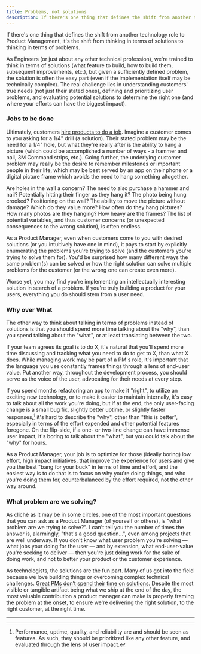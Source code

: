```yaml
---
title: Problems, not solutions
description: If there's one thing that defines the shift from another technology role to Product Management, it's the shift from thinking in terms of solutions to thinking in terms of problems.
---
```


If there's one thing that defines the shift from another technology role to Product Management, it's the shift from thinking in terms of solutions to thinking in terms of problems.

As Engineers (or just about any other technical profession), we're trained to think in terms of solutions (what feature to build, how to build them, subsequent improvements, etc.), but given a sufficiently defined problem, the solution is often the easy part (even if the implementation itself may be technically complex). The real challenge lies in understanding customers' true needs (not just their stated ones), defining and prioritizing user problems, and evaluating potential solutions to determine the right one (and where your efforts can have the biggest impact).

### Jobs to be done

Ultimately, customers [hire products to do a job](https://hbr.org/2016/09/know-your-customers-jobs-to-be-done). Imagine a customer comes to you asking for a 1/4" drill (a solution). Their stated problem may be the need for a 1/4" hole, but what they're really after is the ability to hang a picture (which could be accomplished a number of ways - a hammer and nail, 3M Command strips, etc.). Going further, the underlying customer problem may really be the desire to remember milestones or important people in their life, which may be best served by an app on their phone or a digital picture frame which avoids the need to hang something altogether.

Are holes in the wall a concern? The need to also purchase a hammer and nail? Potentially hitting their finger as they hang it? The photo being hung crooked? Positioning on the wall? The ability to move the picture without damage? Which do they value more? How often do they hang pictures? How many photos are they hanging? How heavy are the frames? The list of potential variables, and thus customer concerns (or unexpected consequences to the wrong solution), is often endless.

As a Product Manager, even when customers come to you with desired solutions (or you intuitively have one in mind), it pays to start by explicitly enumerating the problems you're trying to solve (and the customers you're trying to solve them for). You'd be surprised how many different ways the same problem(s) can be solved or how the right solution can solve multiple problems for the customer (or the wrong one can create even more).

Worse yet, you may find you're implementing an intellectually interesting solution in search of a problem. If you're truly building a product for your users, everything you do should stem from a user need.

### Why over What

The other way to think about talking in terms of problems instead of solutions is that you should spend more time talking about the "why", than you spend talking about the "what", or at least translating between the two.

If your team agrees its goal is to do X, it's natural that you'll spend more time discussing and tracking what you need to do to get to X, than what X does. While managing work may be part of a PM's role, it's important that the language you use constantly frames things through a lens of end-user value. Put another way, throughout the development process, you should serve as the voice of the user, advocating for their needs at every step.

If you spend months refactoring an app to make it "right", to utilize an exciting new technology, or to make it easier to maintain internally, it's easy to talk about all the work you're doing, but if at the end, the only user-facing change is a small bug fix, slightly better uptime, or slightly faster responses,[^1] it's hard to describe the "why", other than "this is better", especially in terms of the effort expended and other potential features foregone. On the flip-side, if a one- or two-line change can have immense user impact, it's boring to talk about the "what", but you could talk about the "why" for hours.

As a Product Manager, your job is to optimize for those (ideally boring) low effort, high impact initiatives, that improve the experience for users and give you the best "bang for your buck" in terms of time and effort, and the easiest way is to do that is to focus on why you're doing things, and who you're doing them for, counterbalanced by the effort required, not the other way around.

### What problem are we solving?

As cliché as it may be in some circles, one of the most important questions that you can ask as a Product Manager (of yourself or others), is "what problem are we trying to solve?". I can't tell you the number of times the answer is, alarmingly, "that's a good question...", even among projects that are well underway. If you don't know what user problem you're solving — what jobs your doing for the user — and by extension, what end-user-value you're seeking to deliver — then you're just doing work for the sake of doing work, and not to better your product or the customer experience.

As technologists, the solutions are the fun part. Many of us got into the field because we love building things or overcoming complex technical challenges. [Great PMs don’t spend their time on solutions](https://www.intercom.com/blog/great-product-managers-dont-spend-time-on-solutions/). Despite the most visible or tangible artifact being what we ship at the end of the day, the most valuable contribution a product manager can make is properly framing the problem at the onset, to ensure we're delivering the right solution, to the right customer, at the right time.

---

[^1]: Performance, uptime, quality, and reliability are and should be seen as features. As such, they should be prioritized like any other feature, and evaluated through the lens of user impact.
